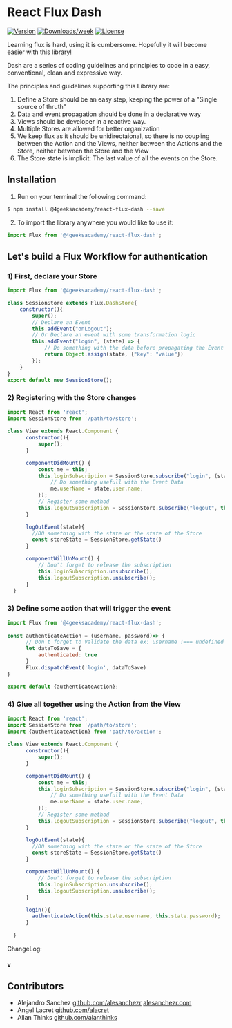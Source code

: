

# React Flux Dash
[![Version](https://img.shields.io/npm/v/@4geeksacademy/react-flux-dash.svg)](https://npmjs.org/package/react-flux-dash)
[![Downloads/week](https://img.shields.io/npm/dw/@4geeksacademy/react-flux-dash.svg)](https://npmjs.org/package/react-flux-dash)
[![License](https://img.shields.io/npm/l/@4geeksacademy/react-flux-dash.svg)](https://github.com/Techniv/Licenses-for-GitHub/tree/master/GNU-GPL)

Learning flux is hard, using it is cumbersome. Hopefully it will become easier with this library!

Dash are a series of coding guidelines and principles to code in a easy, conventional, clean and expressive way.

The principles and guidelines supporting this Library are:

1) Define a Store should be an easy step, keeping the power of a "Single source of thruth"
2) Data and event propagation should be done in a declarative way
3) Views should be developer in a reactive way.
4) Multiple Stores are allowed for better organization
5) We keep flux as it should be unidirectaional, so there is no coupling between the Action and the Views, neither between the Actions and the Store, neither between the Store and the View
6) The Store state is implicit: The last value of all the events on the Store.

## Installation

1. Run on your terminal the following command:
```sh
$ npm install @4geeksacademy/react-flux-dash --save
```
2. To import the library anywhere you would like to use it:
```js
import Flux from '@4geeksacademy/react-flux-dash';
```

## Let's build a Flux Workflow for authentication

### 1) First, declare your Store

```js
import Flux from '@4geeksacademy/react-flux-dash';

class SessionStore extends Flux.DashStore{
    constructor(){
        super();
        // Declare an Event
        this.addEvent("onLogout");
        // Or Declare an event with some transformation logic
        this.addEvent("login", (state) => {
            // Do something with the data before propagating the Event
            return Object.assign(state, {"key": "value"})
        });
    }
}
export default new SessionStore();
```

### 2) Registering with the Store changes

```js
import React from 'react';
import SessionStore from '/path/to/store';
    
class View extends React.Component {
      constructor(){
          super();
      }

      componentDidMount() {
          const me = this;
          this.loginSubscription = SessionStore.subscribe("login", (state) => {
              // Do something usefull with the Event Data
              me.userName = state.user.name;
          });
          // Register some method
          this.logoutSubscription = SessionStore.subscribe("logout", this.logOutEvent().bind(this));
      }

      logOutEvent(state){
        //DO something with the state or the state of the Store
        const storeState = SessionStore.getState()
      }

      componentWillUnMount() {
          // Don't forget to release the subscription 
          this.loginSubscription.unsubscribe();
          this.logoutSubscription.unsubscribe();
      }
  }

```

### 3) Define some action that will trigger the event

```js
import Flux from '@4geeksacademy/react-flux-dash';
    
const authenticateAction = (username, password)=> {
      // Don't forget to Validate the data ex: username !=== undefined
      let dataToSave = {
          authenticated: true
      }
      Flux.dispatchEvent('login', dataToSave)
}

export default {authenticateAction};
```

### 4) Glue all together using the Action from the View


```js
import React from 'react';
import SessionStore from '/path/to/store';
import {authenticateAction} from 'path/to/action';
    
class View extends React.Component {
      constructor(){
          super();
      }

      componentDidMount() {
          const me = this;
          this.loginSubscription = SessionStore.subscribe("login", (state) => {
              // Do something usefull with the Event Data
              me.userName = state.user.name;
          });
          // Register some method
          this.logoutSubscription = SessionStore.subscribe("logout", this.logOutEvent().bind(this));
      }

      logOutEvent(state){
        //DO something with the state or the state of the Store
        const storeState = SessionStore.getState()
      }

      componentWillUnMount() {
          // Don't forget to release the subscription 
          this.loginSubscription.unsubscribe();
          this.logoutSubscription.unsubscribe();
      }

      login(){
        authenticateAction(this.state.username, this.state.password);
      }
      
  }

```

ChangeLog:

#### v


## Contributors

- Alejandro Sanchez [github.com/alesanchezr](https://github.com/alesanchezr) [alesanchezr.com](http://alesanchezr.com)
- Angel Lacret [github.com/alacret](https://github.com/alacret)
- Allan Thinks [github.com/alanthinks](https://github.com/alanthinks)
